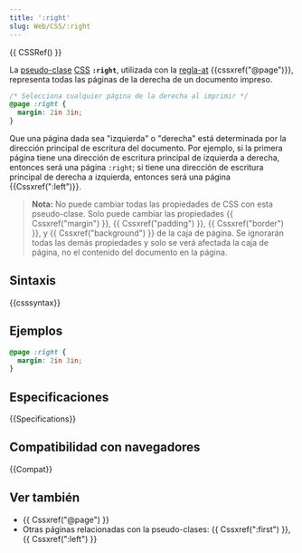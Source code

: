 ```yaml
---
title: ':right'
slug: Web/CSS/:right
---
```


{{ CSSRef() }}

La [pseudo-clase](/es/docs/Web/CSS/Pseudo-classes) [CSS](/es/docs/Web/CSS) **`:right`**, utilizada con la [regla-at](/es/docs/Web/CSS/At-rule) {{cssxref("@page")}}, representa todas las páginas de la derecha de un documento impreso.

```css
/* Selecciona cualquier página de la derecha al imprimir */
@page :right {
  margin: 2in 3in;
}
```

Que una página dada sea "izquierda" o "derecha" está determinada por la dirección principal de escritura del documento. Por ejemplo, si la primera página tiene una dirección de escritura principal de izquierda a derecha, entonces será una página `:right`; si tiene una dirección de escritura principal de derecha a izquierda, entonces será una página {{Cssxref(":left")}}.

> **Nota:** No puede cambiar todas las propiedades de CSS con esta pseudo-clase. Solo puede cambiar las propiedades {{ Cssxref("margin") }}, {{ Cssxref("padding") }}, {{ Cssxref("border") }}, y {{ Cssxref("background") }} de la caja de página. Se ignorarán todas las demás propiedades y solo se verá afectada la caja de página, no el contenido del documento en la página.

## Sintaxis

{{csssyntax}}

## Ejemplos

```css
@page :right {
  margin: 2in 3in;
}
```

## Especificaciones

{{Specifications}}

## Compatibilidad con navegadores

{{Compat}}

## Ver también

- {{ Cssxref("@page") }}
- Otras páginas relacionadas con la pseudo-clases: {{ Cssxref(":first") }}, {{ Cssxref(":left") }}
